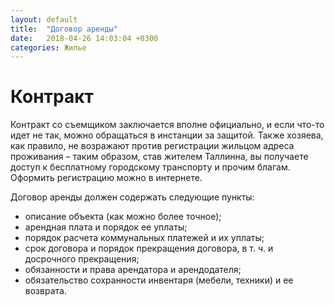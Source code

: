 ```yaml
---
layout: default
title:  "Договор аренды"
date:   2018-04-26 14:03:04 +0300
categories: Жилье
---
```

# Контракт

Контракт со съемщиком заключается вполне официально, и если что-то идет не так, можно обращаться в инстанции за защитой. Также хозяева, как правило, не возражают против регистрации жильцом адреса проживания – таким образом, став жителем Таллинна, вы получаете доступ к бесплатному городскому транспорту и прочим благам. Оформить регистрацию можно в интернете.



Договор аренды должен содержать следующие пункты:

* описание объекта (как можно более точное);
* арендная плата и порядок ее уплаты;
* порядок расчета коммунальных платежей и их уплаты;
* срок договора и порядок прекращения договора, в т. ч. и досрочного прекращения;
* обязанности и права арендатора и арендодателя;
* обязательство сохранности инвентаря (мебели, техники) и ее возврата.
